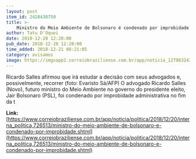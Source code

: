 ```yaml
---
layout: post
item_id: 2428438750
title: >-
    Ministro do Meio Ambiente de Bolsonaro é condenado por improbidade
author: Tatu D'Oquei
date: 2018-12-20 12:20:00
pub_date: 2018-12-20 12:20:00
time_added: 2018-12-21 08:21:05
category: avisamos
image: https://imgsapp2.correiobraziliense.com.br/app/noticia_127983242361/2018/12/20/726513/20181220091854771521e.jpg
---
```


Ricardo Salles afirmou que irá estudar a decisão com seus advogados e, possivelmente, recorrer (foto: Evaristo Sá/AFP) O advogado Ricardo Salles (Novo), futuro ministro do Meio Ambiente no governo do presidente eleito, Jair Bolsonaro (PSL), foi condenado por improbidade administrativa no fim da t

**Link:** [https://www.correiobraziliense.com.br/app/noticia/politica/2018/12/20/interna_politica,726513/ministro-do-meio-ambiente-de-bolsonaro-e-condenado-por-improbidade.shtml](https://www.correiobraziliense.com.br/app/noticia/politica/2018/12/20/interna_politica,726513/ministro-do-meio-ambiente-de-bolsonaro-e-condenado-por-improbidade.shtml)

